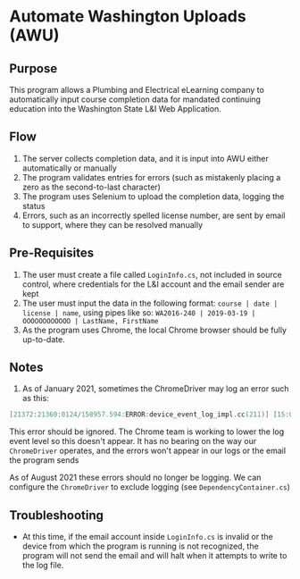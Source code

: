 # Automate Washington Uploads (AWU)

## Purpose

This program allows a Plumbing and Electrical eLearning company to automatically input course completion data for mandated continuing education into the Washington State L&I Web Application.

## Flow

1. The server collects completion data, and it is input into AWU either automatically or manually
2. The program validates entries for errors (such as mistakenly placing a zero as the second-to-last character)
3. The program uses Selenium to upload the completion data, logging the status
4. Errors, such as an incorrectly spelled license number, are sent by email to support, where they can be resolved manually

## Pre-Requisites

1. The user must create a file called `LoginInfo.cs`, not included in source control, where credentials for the L&I account and the email sender are kept
2. The user must input the data in the following format: `course | date | license | name`, using pipes like so: `WA2016-240 | 2019-03-19 | OOOOOOOOOOOO | LastName, FirstName`
3. As the program uses Chrome, the local Chrome browser should be fully up-to-date.

## Notes

1. As of January 2021, sometimes the ChromeDriver may log an error such as this:

``` cs
[21372:21360:0124/150957.594:ERROR:device_event_log_impl.cc(211)] [15:09:57.595] USB: usb_device_handle_win.cc:1049 Failed to read descriptor from node connection: A device attached to the system is not functioning. (0x1F)
```

This error should be ignored. The Chrome team is working to lower the log event level so this doesn't appear. It has no bearing on the way our `ChromeDriver` operates, and the errors won't appear in our logs or the email the program sends

As of August 2021 these errors should no longer be logging. We can configure the `ChromeDriver` to exclude logging (see `DependencyContainer.cs`)

## Troubleshooting

- At this time, if the email account inside `LoginInfo.cs` is invalid or the device from which the program is running is not recognized, the program will not send the email and will halt when it attempts to write to the log file.
